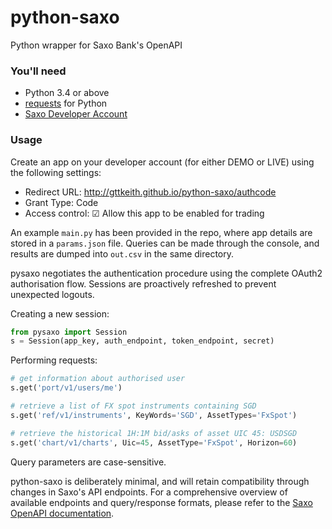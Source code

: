 # python-saxo
Python wrapper for Saxo Bank's OpenAPI

### You'll need  
* Python 3.4 or above
* [requests](https://requests.readthedocs.io/en/master/) for Python
* [Saxo Developer Account](https://www.developer.saxo/)

### Usage

Create an app on your developer account (for either DEMO or LIVE) using the following settings:

* Redirect URL: http://gttkeith.github.io/python-saxo/authcode
* Grant Type: Code
* Access control: ☑ Allow this app to be enabled for trading

An example `main.py` has been provided in the repo, where app details are stored in a `params.json` file. Queries can be made through the console, and results are dumped into `out.csv` in the same directory.

pysaxo negotiates the authentication procedure using the complete OAuth2 authorisation flow. Sessions are proactively refreshed to prevent unexpected logouts.

Creating a new session:

```python
from pysaxo import Session
s = Session(app_key, auth_endpoint, token_endpoint, secret)
```

Performing requests:

```python
# get information about authorised user
s.get('port/v1/users/me')

# retrieve a list of FX spot instruments containing SGD
s.get('ref/v1/instruments', KeyWords='SGD', AssetTypes='FxSpot')

# retrieve the historical 1H:1M bid/asks of asset UIC 45: USDSGD
s.get('chart/v1/charts', Uic=45, AssetType='FxSpot', Horizon=60)
```

Query parameters are case-sensitive.

python-saxo is deliberately minimal, and will retain compatibility through changes in Saxo's API endpoints. For a comprehensive overview of available endpoints and query/response formats, please refer to the [Saxo OpenAPI documentation](https://www.developer.saxo/openapi/learn).
